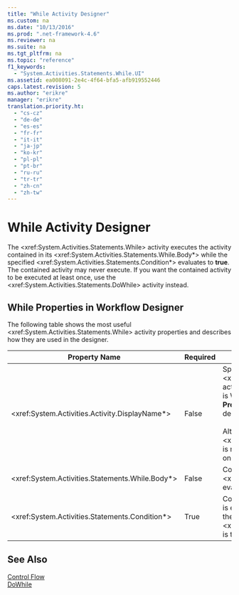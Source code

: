```yaml
---
title: "While Activity Designer"
ms.custom: na
ms.date: "10/13/2016"
ms.prod: ".net-framework-4.6"
ms.reviewer: na
ms.suite: na
ms.tgt_pltfrm: na
ms.topic: "reference"
f1_keywords: 
  - "System.Activities.Statements.While.UI"
ms.assetid: ea008091-2e4c-4f64-bfa5-afb919552446
caps.latest.revision: 5
ms.author: "erikre"
manager: "erikre"
translation.priority.ht: 
  - "cs-cz"
  - "de-de"
  - "es-es"
  - "fr-fr"
  - "it-it"
  - "ja-jp"
  - "ko-kr"
  - "pl-pl"
  - "pt-br"
  - "ru-ru"
  - "tr-tr"
  - "zh-cn"
  - "zh-tw"
---
```

# While Activity Designer
The \<xref:System.Activities.Statements.While> activity executes the activity contained in its \<xref:System.Activities.Statements.While.Body*> while the specified \<xref:System.Activities.Statements.Condition*> evaluates to **true**. The contained activity may never execute. If you want the contained activity to be executed at least once, use the \<xref:System.Activities.Statements.DoWhile> activity instead.  
  
## While Properties in Workflow Designer  
 The following table shows the most useful \<xref:System.Activities.Statements.While> activity properties and describes how they are used in the designer.  
  
|Property Name|Required|Usage|  
|-------------------|--------------|-----------|  
|\<xref:System.Activities.Activity.DisplayName*>|False|Specifies the friendly name of the \<xref:System.Activities.Statements.While> activity designer in the header. The default value is While. The value can be edited in the **Properties** window or directly on the activity designer header.<br /><br /> Although the \<xref:System.Activities.Activity.DisplayName*> is not strictly required, it is a best practice to use one.|  
|\<xref:System.Activities.Statements.While.Body*>|False|Contains the activity to execute while the \<xref:System.Activities.Statements.Condition*> evaluates to **true**.|  
|\<xref:System.Activities.Statements.Condition*>|True|Contains the [!INCLUDE[vbprvb](../codequality/includes/vbprvb_md.md)] expression that is evaluated to determine whether the activity in the \<xref:System.Activities.Statements.While.Body*> is to be executed.|  
  
## See Also  
 [Control Flow](../workflowdesigner/control-flow-activity-designers.md)   
 [DoWhile](../workflowdesigner/dowhile-activity-designer.md)